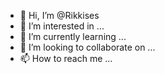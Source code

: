 - 👋 Hi, I’m @Rikkises
- 👀 I’m interested in ...
- 🌱 I’m currently learning ...
- 💞️ I’m looking to collaborate on ...
- 📫 How to reach me ...

<!---
Rikkises/Rikkises is a ✨ special ✨ repository because its `README.md` (this file) appears on your GitHub profile.
You can click the Preview link to take a look at your changes.
--->
